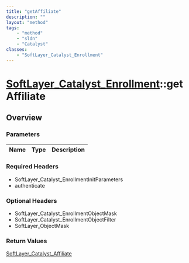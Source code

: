 ```yaml
---
title: "getAffiliate"
description: ""
layout: "method"
tags:
    - "method"
    - "sldn"
    - "Catalyst"
classes:
    - "SoftLayer_Catalyst_Enrollment"
---
```

# [SoftLayer_Catalyst_Enrollment](/reference/services/SoftLayer_Catalyst_Enrollment)::getAffiliate




## Overview 


### Parameters 
|Name | Type | Description |
| --- | --- | --- |


### Required Headers
* SoftLayer_Catalyst_EnrollmentInitParameters
* authenticate

### Optional Headers
* SoftLayer_Catalyst_EnrollmentObjectMask
* SoftLayer_Catalyst_EnrollmentObjectFilter
* SoftLayer_ObjectMask

### Return Values
<a href='/reference/datatypes/SoftLayer_Catalyst_Affiliate'>SoftLayer_Catalyst_Affiliate </a>

